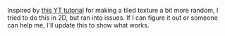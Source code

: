 Inspired by [this YT tutorial](https://www.youtube.com/watch?v=ssrJGxMtssE) for making a tiled texture a bit more random, I tried to do this in 2D, but ran into issues. If I can figure it out or someone can help me, I'll update this to show what works.
